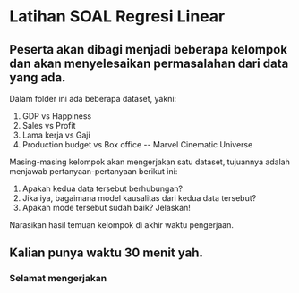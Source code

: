 # Latihan SOAL Regresi Linear
## Peserta akan dibagi menjadi beberapa kelompok dan akan menyelesaikan permasalahan dari data yang ada.
Dalam folder ini ada beberapa dataset, yakni:
1. GDP vs Happiness
2. Sales vs Profit
3. Lama kerja vs Gaji
4. Production budget vs Box office -- Marvel Cinematic Universe

Masing-masing kelompok akan mengerjakan satu dataset, tujuannya adalah menjawab pertanyaan-pertanyaan berikut ini:
1. Apakah kedua data tersebut berhubungan?
2. Jika iya, bagaimana model kausalitas dari kedua data tersebut?
3. Apakah mode tersebut sudah baik? Jelaskan!

Narasikan hasil temuan kelompok di akhir waktu pengerjaan.

## Kalian punya waktu 30 menit yah.

### Selamat mengerjakan
